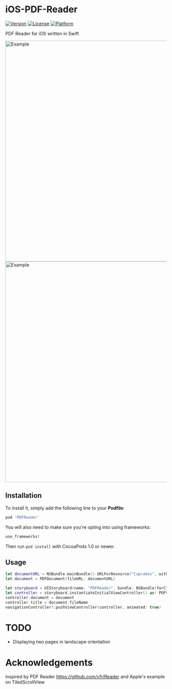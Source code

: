 # iOS-PDF-Reader
[![Version](https://img.shields.io/cocoapods/v/PDFReader.svg?style=flat)](http://cocoapods.org/pods/PDFReader)
[![License](https://img.shields.io/cocoapods/l/PDFReader.svg?style=flat)](http://cocoapods.org/pods/PDFReader)
[![Platform](https://img.shields.io/cocoapods/p/PDFReader.svg?style=flat)](http://cocoapods.org/pods/PDFReader)

PDF Reader for iOS written in Swift

<img src="https://raw.githubusercontent.com/Alua-Kinzhebayeva/iOS-PDF-Reader/master/Screenshot1.png" alt="Example" style="width: 690px;" />

<img src="https://raw.githubusercontent.com/Alua-Kinzhebayeva/iOS-PDF-Reader/master/Screenshot2.png" alt="Example" style="width: 690px;" />

## Installation

[CocoaPods]: http://cocoapods.org

To install it, simply add the following line to your **Podfile**:

```ruby
pod 'PDFReader'
```

You will also need to make sure you're opting into using frameworks:

```ruby
use_frameworks!
```

Then run `pod install` with CocoaPods 1.0 or newer.

## Usage

```swift
let documentURL = NSBundle.mainBundle().URLForResource("Cupcakes", withExtension: "pdf")!
let document = PDFDocument(fileURL: documentURL)

let storyboard = UIStoryboard(name: "PDFReader", bundle: NSBundle(forClass: PDFViewController.self))
let controller = storyboard.instantiateInitialViewController() as! PDFViewController
controller.document = document
controller.title = document.fileName
navigationController?.pushViewController(controller, animated: true)
```
# TODO
- Displaying two pages in landscape orientation

# Acknowledgements

inspired by PDF Reader https://github.com/vfr/Reader and Apple's example on TiledScrollView
